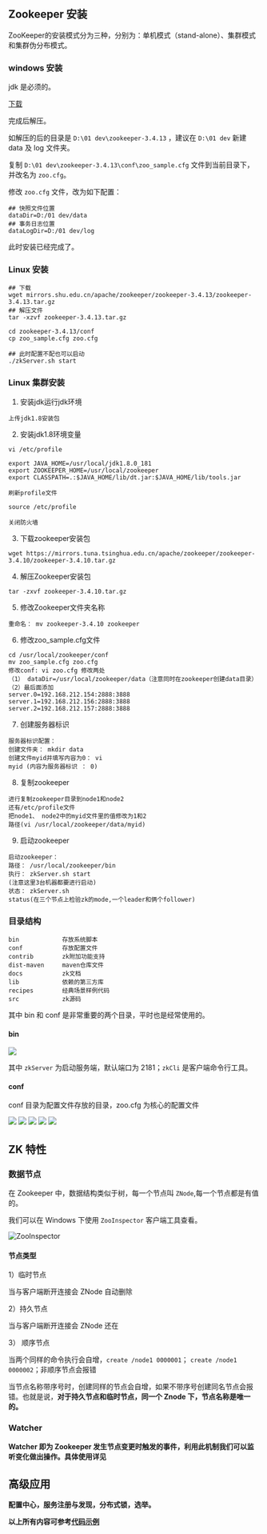 

## Zookeeper 安装

ZooKeeper的安装模式分为三种，分别为：单机模式（stand-alone）、集群模式和集群伪分布模式。

### windows 安装

jdk 是必须的。

[下载](https://www.apache.org/dyn/closer.cgi/zookeeper/) 

完成后解压。

如解压的后的目录是 `D:\01 dev\zookeeper-3.4.13` ，建议在 `D:\01 dev` 新建 data 及 log 文件夹。

复制 `D:\01 dev\zookeeper-3.4.13\conf\zoo_sample.cfg` 文件到当前目录下，并改名为 `zoo.cfg`。

修改 `zoo.cfg` 文件，改为如下配置：

```
## 快照文件位置
dataDir=D:/01 dev/data
## 事务日志位置
dataLogDir=D:/01 dev/log
```

此时安装已经完成了。

### Linux 安装

```shell
## 下载
wget mirrors.shu.edu.cn/apache/zookeeper/zookeeper-3.4.13/zookeeper-3.4.13.tar.gz
## 解压文件
tar -xzvf zookeeper-3.4.13.tar.gz

cd zookeeper-3.4.13/conf
cp zoo_sample.cfg zoo.cfg

## 此时配置不配也可以启动
./zkServer.sh start
```

### Linux 集群安装

1. 安装jdk运行jdk环境

`上传jdk1.8安装包`

2. 安装jdk1.8环境变量

```
vi /etc/profile

export JAVA_HOME=/usr/local/jdk1.8.0_181
export ZOOKEEPER_HOME=/usr/local/zookeeper
export CLASSPATH=.:$JAVA_HOME/lib/dt.jar:$JAVA_HOME/lib/tools.jar

刷新profile文件

source /etc/profile

关闭防火墙
```

3. 下载zookeeper安装包

`wget https://mirrors.tuna.tsinghua.edu.cn/apache/zookeeper/zookeeper-3.4.10/zookeeper-3.4.10.tar.gz`

4. 解压Zookeeper安装包

`tar -zxvf zookeeper-3.4.10.tar.gz`

5. 修改Zookeeper文件夹名称
 
`重命名： mv zookeeper-3.4.10 zookeeper`

6. 修改zoo_sample.cfg文件

```
cd /usr/local/zookeeper/conf
mv zoo_sample.cfg zoo.cfg
修改conf: vi zoo.cfg 修改两处
（1） dataDir=/usr/local/zookeeper/data（注意同时在zookeeper创建data目录）
（2）最后面添加
server.0=192.168.212.154:2888:3888
server.1=192.168.212.156:2888:3888
server.2=192.168.212.157:2888:3888
```

7. 创建服务器标识
```
服务器标识配置：
创建文件夹： mkdir data
创建文件myid并填写内容为0： vi
myid (内容为服务器标识 ： 0)
```

8. 复制zookeeper

```
进行复制zookeeper目录到node1和node2
还有/etc/profile文件
把node1、 node2中的myid文件里的值修改为1和2
路径(vi /usr/local/zookeeper/data/myid)
```

9. 启动zookeeper

```
启动zookeeper：
路径： /usr/local/zookeeper/bin
执行： zkServer.sh start
(注意这里3台机器都要进行启动)
状态： zkServer.sh 
status(在三个节点上检验zk的mode,一个leader和俩个follower)
```

### 目录结构

```
bin            存放系统脚本
conf           存放配置文件
contrib        zk附加功能支持
dist-maven     maven仓库文件
docs           zk文档
lib            依赖的第三方库
recipes        经典场景样例代码
src            zk源码
```

其中 bin 和 conf 是非常重要的两个目录，平时也是经常使用的。


#### bin

![](https://i.loli.net/2019/02/20/5c6d009de9df4.jpg)

其中 `zkServer` 为启动服务端，默认端口为 2181；`zkCli` 是客户端命令行工具。

#### conf 

conf 目录为配置文件存放的目录，zoo.cfg 为核心的配置文件

![](https://i.loli.net/2019/02/20/5c6d00acbabf9.png)
![](https://i.loli.net/2019/02/20/5c6d00c51cdeb.png)
![](https://i.loli.net/2019/02/20/5c6d00cd6252a.png)
![](https://i.loli.net/2019/02/20/5c6d00d3da7bc.png)
![](https://i.loli.net/2019/02/20/5c6d00db36d50.png)


## ZK 特性

### 数据节点

在 Zookeeper 中，数据结构类似于树，每一个节点叫 `ZNode`,每一个节点都是有值的。

我们可以在 Windows 下使用 `ZooInspector` 客户端工具查看。

![ZooInspector](https://i.imgur.com/jLRsYQX.png)

#### 节点类型

1）临时节点

  当与客户端断开连接会 ZNode 自动删除

2）持久节点
  
  当与客户端断开连接会 ZNode 还在

3） 顺序节点

  当两个同样的命令执行会自增，`create /node1 0000001`； `create /node1 0000002`；非顺序节点会报错

当节点名称带序号时，创建同样的节点会自增，如果不带序号创建同名节点会报错。也就是说，<b>对于持久节点和临时节点，同一个 Znode 下，节点名称是唯一的。<b>


### Watcher

Watcher 即为 Zookeeper 发生节点变更时触发的事件，利用此机制我们可以监听变化做出操作。具体使用详见 

## 高级应用

配置中心，服务注册与发现，分布式锁，选举。


以上所有内容可参考[代码示例](https://github.com/pleuvoir/reference-samples/tree/master/zk-sample)
